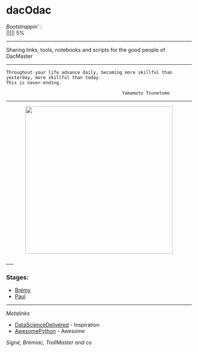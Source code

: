 # dacOdac

*Bootstrappin'*  :  
||||| 5%

___

Sharing links, tools, notebooks and scripts for the good people of DacMaster
___

    Throughout your life advance daily, becoming more skillful than yesterday, more skillful than today.
    This is never-ending.

                                                Yamamoto Tsunetomo
___

<p align="center">
<img src="http://octodex.github.com/images/dojocat.jpg" width="400" >
</p>
___


### Stages:
* [Brémy](https://imgflip.com/readImage?iid=9310200)
* [Paul](https://github.com/ottoMatt/dacOdac/blob/master/alpaca/alpaca.md)

___

*Metalinks*
* [DataScienceDelivered](https://github.com/ianozsvald/data_science_delivered/blob/master/README.md) - Inspiration
* [AwesomePython](https://github.com/vinta/awesome-python) - Awesome


*Signé, Brémiac, TrollMaster and co <insert here your name>*
